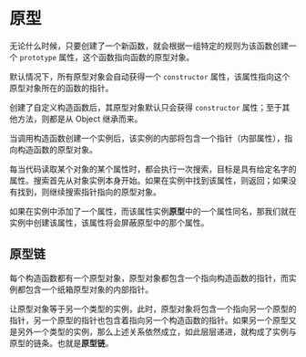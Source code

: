 # 原型

无论什么时候，只要创建了一个新函数，就会根据一组特定的规则为该函数创建一个 `prototype` 属性，这个函数指向函数的原型对象。

默认情况下，所有原型对象会自动获得一个 `constructor` 属性，该属性指向这个原型对象所在的函数的指针。

创建了自定义构造函数后，其原型对象默认只会获得 `constructor` 属性；至于其他方法，则都是从 Object 继承而来。

当调用构造函数创建一个实例后，该实例的内部将包含一个指针（内部属性），指向构造函数的原型对象。

每当代码读取某个对象的某个属性时，都会执行一次搜索，目标是具有给定名字的属性。搜索首先从对象实例本身开始。如果在实例中找到该属性，则返回；如果没有找到，则继续搜索指针指向的原型对象。

如果在实例中添加了一个属性，而该属性实例**原型**中的一个属性同名，那我们就在实例中创建该属性，该属性将会屏蔽原型中的那个属性。

## 原型链

每个构造函数都有一个原型对象，原型对象都包含一个指向构造函数的指针，而实例都包含一个纸箱原型对象的内部指针。

让原型对象等于另一个类型的实例，此时，原型对象将包含一个指向另一个原型的指针，另一个原型的指针也包含着指向另一个构造函数的指针。如果另一个原型又是另外一个类型的实例，那么上述关系依然成立，如此层层递进，就构成了实例与原型的链条。也就是**原型链**。